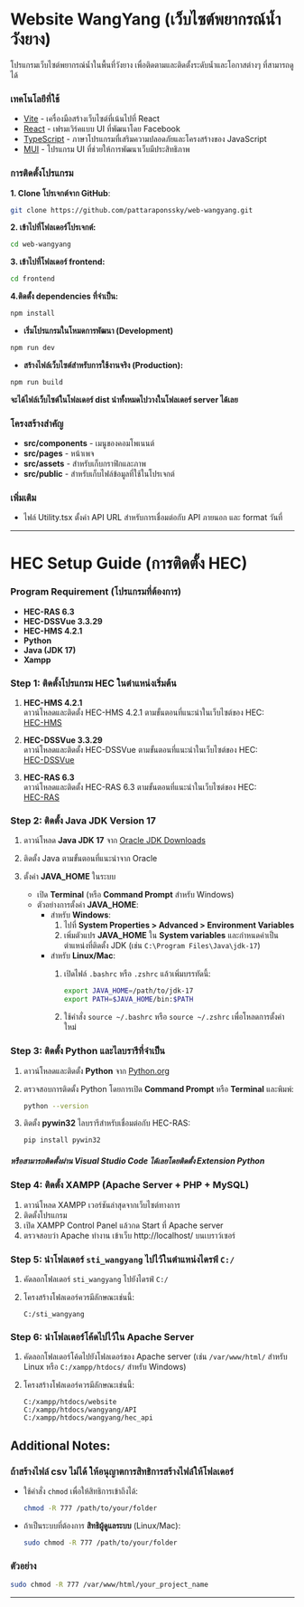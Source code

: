 # Website WangYang (เว็บไซต์พยากรณ์น้ำวังยาง)

โปรแกรมเว็บไซต์พยากรณ์น้ำในพื้นที่วังยาง เพื่อติดตามและติดตั้งระดับน้ำและโอกาสต่างๆ ที่สามารถดูได้

### เทคโนโลยีที่ใช้

- [Vite](https://vitejs.dev/) - เครื่องมือสร้างเว็บไซต์ที่เน้นไปที่ React
- [React](https://react.dev/) - เฟรมเวิร์คแบบ UI ที่พัฒนาโดย Facebook
- [TypeScript](https://www.typescriptlang.org/) - ภาษาโปรแกรมที่เสริมความปลอดภัยและโครงสร้างของ JavaScript
- [MUI](https://mui.com/) - โปรแกรม UI ที่ช่วยให้การพัฒนาเว็บมีประสิทธิภาพ


### การติดตั้งโปรแกรม

**1. Clone โปรเจกต์จาก GitHub**:

```sh
git clone https://github.com/pattaraponssky/web-wangyang.git
```

**2. เข้าไปที่โฟลเดอร์โปรเจกต์:**

```sh
cd web-wangyang
```

**3. เข้าไปที่โฟลเดอร์ frontend:**

```sh
cd frontend
```

**4.ติดตั้ง dependencies ที่จำเป็น:**

```sh
npm install
```

- **เริ่มโปรแกรมในโหมดการพัฒนา (Development)**

```sh
npm run dev
```

- **สร้างไฟล์เว็บไซต์สำหรับการใช้งานจริง (Production):**

```sh
npm run build
```

**จะได้ไฟล์เว็บไซต์ในโฟลเดอร์ dist นำทั้งหมดไปวางในโฟลเดอร์ server ได้เลย**

### โครงสร้างสำคัญ

- **src/components** - เมนูของคอมโพเนนต์
- **src/pages** - หน้าเพจ
- **src/assets** - สำหรับเก็บกราฟิกและภาพ
- **src/public** - สำหรับเก็บไฟล์ข้อมูลที่ใช้ในโปรเจกต์

### เพิ่มเติม

- ไฟล์ Utility.tsx ตั้งค่า API URL สำหรับการเชื่อมต่อกับ API ภายนอก และ format วันที่

---

# HEC Setup Guide (การติดตั้ง HEC)

### Program Requirement (โปรแกรมที่ต้องการ)

- **HEC-RAS 6.3**
- **HEC-DSSVue 3.3.29**
- **HEC-HMS 4.2.1**
- **Python**
- **Java (JDK 17)**
- **Xampp**

### Step 1: ติดตั้งโปรแกรม HEC ในตำแหน่งเริ่มต้น

1. **HEC-HMS 4.2.1**  
   ดาวน์โหลดและติดตั้ง HEC-HMS 4.2.1 ตามขั้นตอนที่แนะนำในเว็บไซต์ของ HEC:  
   [HEC-HMS](https://www.hec.usace.army.mil/software/hec-hms/)

2. **HEC-DSSVue 3.3.29**  
   ดาวน์โหลดและติดตั้ง HEC-DSSVue ตามขั้นตอนที่แนะนำในเว็บไซต์ของ HEC:  
   [HEC-DSSVue](https://www.hec.usace.army.mil/software/dssvue/)

3. **HEC-RAS 6.3**  
   ดาวน์โหลดและติดตั้ง HEC-RAS 6.3 ตามขั้นตอนที่แนะนำในเว็บไซต์ของ HEC:  
   [HEC-RAS](https://www.hec.usace.army.mil/software/hec-ras/)

### Step 2: ติดตั้ง Java JDK Version 17

1. ดาวน์โหลด **Java JDK 17** จาก [Oracle JDK Downloads](https://www.oracle.com/java/technologies/javase-jdk17-downloads.html)

2. ติดตั้ง Java ตามขั้นตอนที่แนะนำจาก Oracle

3. ตั้งค่า **JAVA_HOME** ในระบบ
   - เปิด **Terminal** (หรือ **Command Prompt** สำหรับ Windows)
   - ตัวอย่างการตั้งค่า **JAVA_HOME**:
     - สำหรับ **Windows**:
       1. ไปที่ **System Properties > Advanced > Environment Variables**
       2. เพิ่มตัวแปร **JAVA_HOME** ใน **System variables** และกำหนดค่าเป็นตำแหน่งที่ติดตั้ง JDK (เช่น `C:\Program Files\Java\jdk-17`)
     - สำหรับ **Linux/Mac**:
       1. เปิดไฟล์ `.bashrc` หรือ `.zshrc` แล้วเพิ่มบรรทัดนี้:

          ```bash
          export JAVA_HOME=/path/to/jdk-17
          export PATH=$JAVA_HOME/bin:$PATH
          ```

       2. ใช้คำสั่ง `source ~/.bashrc` หรือ `source ~/.zshrc` เพื่อโหลดการตั้งค่าใหม่

### Step 3: ติดตั้ง Python และไลบรารีที่จำเป็น

1. ดาวน์โหลดและติดตั้ง **Python** จาก [Python.org](https://www.python.org/downloads/)

2. ตรวจสอบการติดตั้ง Python โดยการเปิด **Command Prompt** หรือ **Terminal** และพิมพ์:

   ```bash
   python --version
   ```

3. ติดตั้ง **pywin32** ไลบรารีสำหรับเชื่อมต่อกับ HEC-RAS:

   ```bash
   pip install pywin32
   ```

##### หรือสามารถติดตั้งผ่าน Visual Studio Code ได้เลยโดยติดตั้ง Extension Python

### Step 4: ติดตั้ง XAMPP (Apache Server + PHP + MySQL)

1. ดาวน์โหลด XAMPP เวอร์ชันล่าสุดจากเว็บไซต์ทางการ
2. ติดตั้งโปรแกรม
3. เปิด XAMPP Control Panel แล้วกด Start ที่ Apache server
4. ตรวจสอบว่า Apache ทำงาน เข้าเว็บ http://localhost/ บนเบราว์เซอร์


### Step 5: นำโฟลเดอร์ `sti_wangyang` ไปไว้ในตำแหน่งไดรฟ์ `C:/`

1. คัดลอกโฟลเดอร์ `sti_wangyang` ไปยังไดรฟ์ `C:/`
2. โครงสร้างโฟลเดอร์ควรมีลักษณะเช่นนี้:

   ```
   C:/sti_wangyang
   ```

### Step 6: นำโฟลเดอร์โค้ดไปไว้ใน Apache Server

1. คัดลอกโฟลเดอร์โค้ดไปยังโฟลเดอร์ของ Apache server (เช่น `/var/www/html/` สำหรับ Linux หรือ `C:/xampp/htdocs/` สำหรับ Windows)

2. โครงสร้างโฟลเดอร์ควรมีลักษณะเช่นนี้:

   ```
   C:/xampp/htdocs/website
   C:/xampp/htdocs/wangyang/API
   C:/xampp/htdocs/wangyang/hec_api
   ```


## Additional Notes: 

### ถ้าสร้างไฟล์ csv ไม่ได้ ให้อนุญาตการสิทธิการสร้างไฟล์ให้โฟลเดอร์

- ใช้คำสั่ง `chmod` เพื่อให้สิทธิการเข้าถึงได้:

  ```bash
  chmod -R 777 /path/to/your/folder
  ```

- ถ้าเป็นระบบที่ต้องการ **สิทธิผู้ดูแลระบบ** (Linux/Mac):

  ```bash
  sudo chmod -R 777 /path/to/your/folder
  ```

### ตัวอย่าง

```bash
sudo chmod -R 777 /var/www/html/your_project_name
```
---